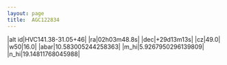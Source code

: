 ```yaml
---
layout: page
title:  AGC122834
--- 
```

|alt id|HVC141.38-31.05+46|
|ra|02h03m48.8s|
|dec|+29d13m13s|
|cz|49.0|
|w50|16.0|
|abar|10.583005244258363|
|m_hi|5.9267950296139809|
|n_hi|19.14811768045988|
